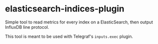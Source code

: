 # elasticsearch-indices-plugin

Simple tool to read metrics for every index on a ElasticSearch, then output InfluxDB line protocol.

This tool is meant to be used with Telegraf's `inputs.exec` plugin.